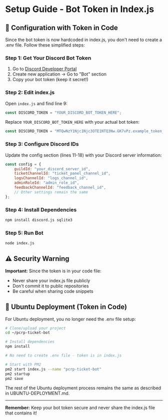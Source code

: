 # Setup Guide - Bot Token in Index.js

## 🔧 Configuration with Token in Code

Since the bot token is now hardcoded in index.js, you don't need to create a .env file. Follow these simplified steps:

### Step 1: Get Your Discord Bot Token
1. Go to [Discord Developer Portal](https://discord.com/developers/applications)
2. Create new application → Go to "Bot" section
3. Copy your bot token (keep it secret!)

### Step 2: Edit index.js
Open `index.js` and find line 9:
```javascript
const DISCORD_TOKEN = "YOUR_DISCORD_BOT_TOKEN_HERE";
```

Replace `YOUR_DISCORD_BOT_TOKEN_HERE` with your actual bot token:
```javascript
const DISCORD_TOKEN = "MTQwNzY1Njc1Njc3OTE1NTQ3Nw.GK7vPz.example_token_here";
```

### Step 3: Configure Discord IDs
Update the config section (lines 11-18) with your Discord server information:
```javascript
const config = {
    guildId: "your_discord_server_id",
    ticketChannelId: "ticket_panel_channel_id", 
    logsChannelId: "logs_channel_id",
    adminRoleId: "admin_role_id",
    feedbackChannelId: "feedback_channel_id",
    // Other settings remain the same
};
```

### Step 4: Install Dependencies
```bash
npm install discord.js sqlite3
```

### Step 5: Run Bot
```bash
node index.js
```

## ⚠️ Security Warning

**Important:** Since the token is in your code file:
- Never share your index.js file publicly
- Don't commit it to public repositories
- Be careful when sharing code snippets

## 🚀 Ubuntu Deployment (Token in Code)

For Ubuntu deployment, you no longer need the .env file setup:

```bash
# Clone/upload your project
cd ~/pcrp-ticket-bot

# Install dependencies
npm install

# No need to create .env file - token is in index.js

# Start with PM2
pm2 start index.js --name "pcrp-ticket-bot"
pm2 startup
pm2 save
```

The rest of the Ubuntu deployment process remains the same as described in UBUNTU-DEPLOYMENT.md.

---

**Remember:** Keep your bot token secure and never share the index.js file that contains it!